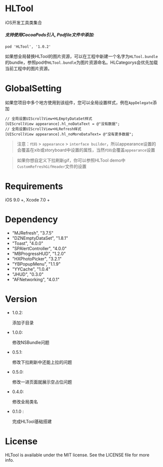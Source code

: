 # HLTool

iOS开发工具类集合

##### 支持使用CocoaPods引入, Podfile文件中添加:

```objc
pod 'HLTool', '1.0.2'
```

如果想全局替换HLTool的图片资源，可以在工程中新建一个名字为`HLTool.bundle`的bundle，参照pod中`HLTool.bundle`为图片资源命名。HLCategorys会优先加载当前工程中的图片资源。

# GlobalSetting

如果您项目中多个地方使用到该组件，您可以全局设置样式，例在`AppDelegate`添加

```objc
// 全局设置UIScrollView+HLEmptyDataSet样式
[UIScrollView appearance].hl_noDataText = @"没有数据";
// 全局设置UIScrollView+HLRefresh样式
[UIScrollView appearance].hl_noMoreDataText= @"没有更多数据";
```

> 注意：`代码` > `appearance` > `interface builder`，所以appearance设置的会覆盖在xib或storyboard中设置的属性，当然`代码`会覆盖`appearance`设置

>  如果你想自定义下拉刷新gif，你可以参照HLTool demo中`CustomRefreshGifHeader`文件的设置

# Requirements

iOS 9.0 +, Xcode 7.0 +

# Dependency

- "MJRefresh", "3.7.5"
- "DZNEmptyDataSet", "1.8.1"
- "Toast", "4.0.0"
- "SPAlertController", "4.0.0"
- "MBProgressHUD", "1.2.0"
- "HXPhotoPicker", "3.2.1"
- "YBPopupMenu", "1.1.9"
- "YYCache", "1.0.4"
- "JHUD", "0.3.0"
- "AFNetworking", "4.0.1"

# Version

* 1.0.2:
  
  添加子目录

* 1.0.0:
  
  修改NSBundle问题

* 0.5.1:
  
  修改下拉刷新中还能上拉的问题

* 0.5.0:
  
  修改一进页面就展示空占位问题

* 0.4.0:
  
  修改全局类名

* 0.1.0 :
  
  完成HLTool基础搭建

# License

HLTool is available under the MIT license. See the LICENSE file for more info.
